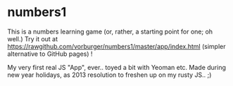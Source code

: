 numbers1
========

This is a numbers learning game (or, rather, a starting point for one; oh well.) Try it out at https://rawgithub.com/vorburger/numbers1/master/app/index.html (simpler alternative to GitHub pages) !

My very first real JS "App", ever.. toyed a bit with Yeoman etc.  Made during new year holidays, as 2013 resolution to freshen up on my rusty JS.. ;)
